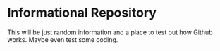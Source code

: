 # Informational Repository

This will be just random information and a place to test out how Github works. Maybe even test some coding.
